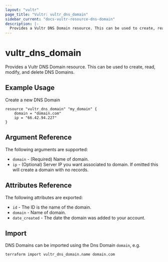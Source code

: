 ```yaml
---
layout: "vultr"
page_title: "Vultr: vultr_dns_domain"
sidebar_current: "docs-vultr-resource-dns-domain"
description: |-
  Provides a Vultr DNS Domain resource. This can be used to create, read, modify, and delete DNS Domains.
---
```


# vultr_dns_domain

Provides a Vultr DNS Domain resource. This can be used to create, read, modify, and delete DNS Domains.

## Example Usage

Create a new DNS Domain

```hcl
resource "vultr_dns_domain" "my_domain" {
	domain = "domain.com"
	ip = "66.42.94.227"
}
```

## Argument Reference

The following arguments are supported:

* `domain` - (Required) Name of domain.
* `ip` - (Optional) Server IP you want associated to domain. If omitted this will create a domain with no records.

## Attributes Reference

The following attributes are exported:

* `id` - The ID is the name of the domain.
* `domain` -  Name of domain.
* `date_created` - The date the domain was added to your account.

## Import

DNS Domains can be imported using the Dns Domain `domain`, e.g.

```
terraform import vultr_dns_domain.name domain.com
```